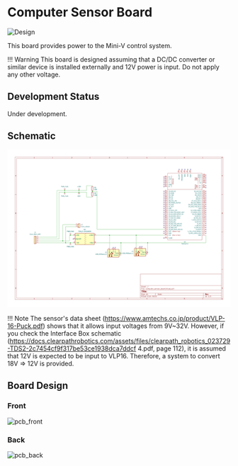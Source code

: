 # Computer Sensor Board

![Design](kibot_output/render/computer_sensor_board-top.svg)

This board provides power to the Mini-V control system.  

!!! Warning
    This board is designed assuming that a DC/DC converter or similar device is installed externally and 12V power is input.  Do not apply any other voltage.  

## Development Status

Under development.

## Schematic

![schematic](kibot_output/schematics/computer_sensor_board-schematic.svg)

!!! Note
    The sensor's data sheet (https://www.amtechs.co.jp/product/VLP-16-Puck.pdf) shows that it allows input voltages from 9V~32V.
    However, if you check the Interface Box schematic (https://docs.clearpathrobotics.com/assets/files/clearpath_robotics_023729-TDS2-2c7454cf9f317be53ce1938dca7ddcf 4.pdf, page 112), it is assumed that 12V is expected to be input to VLP16.
    Therefore, a system to convert 18V => 12V is provided.

## Board Design

### Front

![pcb_front](kibot_output/pcb/computer_sensor_board-assembly_page_01.svg)

### Back

![pcb_back](kibot_output/pcb/computer_sensor_board-assembly_page_02.svg)

